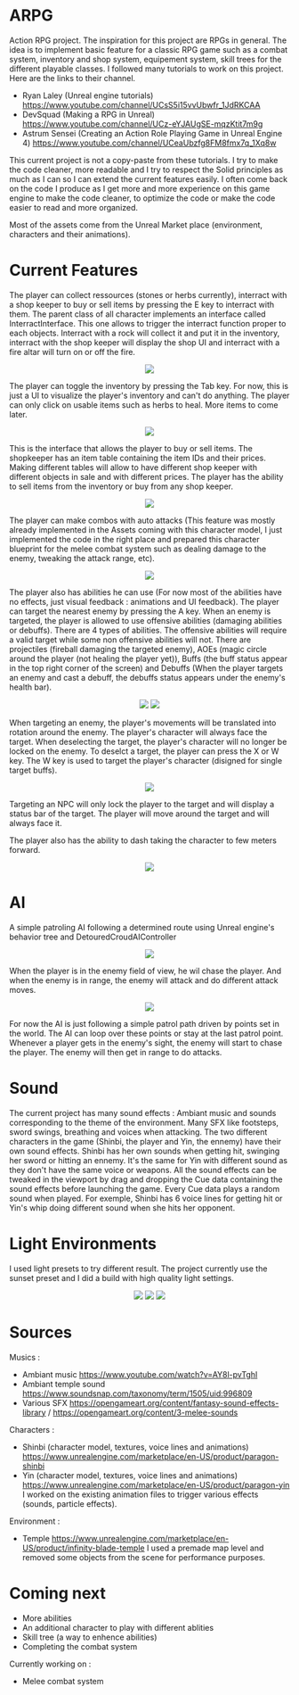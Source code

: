 # ARPG
 Action RPG project. The inspiration for this project are RPGs in general. The idea is to implement basic feature for a classic RPG game such as a combat system, inventory and shop system, equipement system, skill trees for the different playable classes.
I followed many tutorials to work on this project. Here are the links to their channel.

- Ryan Laley (Unreal engine tutorials) https://www.youtube.com/channel/UCsS5i15vvUbwfr_1JdRKCAA
- DevSquad (Making a RPG in Unreal) https://www.youtube.com/channel/UCz-eYJAUgSE-mqzKtit7m9g
- Astrum Sensei (Creating an Action Role Playing Game in Unreal Engine 4) https://www.youtube.com/channel/UCeaUbzfg8FM8fmx7q_1Xq8w

This current project is not a copy-paste from these tutorials. I try to make the code cleaner, more readable and I try to respect the Solid principles as much as I can so I can extend the current features easily. I often come back on the code I produce as I get more and more experience on this game engine to make the code cleaner, to optimize the code or make the code easier to read and more organized.

Most of the assets come from the Unreal Market place (environment, characters and their animations).


# Current Features


 The player can collect ressources (stones or herbs currently), interract with a shop keeper to buy or sell items by pressing the E key to interract with them. The parent class of all character implements an interface called InterractInterface. This one allows to trigger the interract function proper to each objects. Interract with a rock will collect it and put it in the inventory, interract with the shop keeper will display the shop UI and interract with a fire altar will turn on or off the fire.
<p align="center">
  <img src="UE4%20Logs/1.PNG">
</p>


The player can toggle the inventory by pressing the Tab key. For now, this is just a UI to visualize the player's inventory and can't do anything. The player can only click on usable items such as herbs to heal. More items to come later.
<p align="center">
  <img src="UE4%20Logs/2.PNG">
</p>


This is the interface that allows the player to buy or sell items. The shopkeeper has an item table containing the item IDs and their prices. Making different tables will allow to have different shop keeper with different objects in sale and with different prices. The player has the ability to sell items from the inventory or buy from any shop keeper.
<p align="center">
  <img src="UE4%20Logs/3.PNG">
</p>


The player can make combos with auto attacks (This feature was mostly already implemented in the Assets coming with this character model, I just implemented the code in the right place and prepared this character blueprint for the melee combat system such as dealing damage to the enemy, tweaking the attack range, etc).
<p align="center">
  <img src="UE4%20Logs/ComboSystem.gif">
</p>

The player also has abilities he can use (For now most of the abilities have no effects, just visual feedback : animations and UI feedback).
The player can target the nearest enemy by pressing the A key. When an enemy is targeted, the player is allowed to use offensive abilities (damaging abilities or debuffs).
There are 4 types of abilities. The offensive abilities will require a valid target while some non offensive abilities will not.
There are projectiles (fireball damaging the targeted enemy), AOEs (magic circle around the player (not healing the player yet)), Buffs (the buff status appear in the top right corner of the screen) and Debuffs (When the player targets an enemy and cast a debuff, the debuffs status appears under the enemy's health bar).
<p align="center">
  <img src="UE4%20Logs/AbilitySystem1.gif">
  <img src="UE4%20Logs/AbilitySystem2.gif">
</p>

When targeting an enemy, the player's movements will be translated into rotation around the enemy. The player's character will always face the target. When deselecting the target, the player's character will no longer be locked on the enemy. To deselct a target, the player can press the X or W key. The W key is used to target the player's character (disigned for single target buffs).
<p align="center">
  <img src="UE4%20Logs/Target lock and player's movement.gif">
</p>

Targeting an NPC will only lock the player to the target and will display a status bar of the target. The player will move around the target and will always face it.

The player also has the ability to dash taking the character to few meters forward.
<p align="center">
  <img src="UE4%20Logs/PlayerDash.gif">
</p>

# AI

 A simple patroling AI following a determined route using Unreal engine's behavior tree and DetouredCroudAIController
<p align="center">
  <img src="UE4%20Logs/AI_Patrol.gif">
</p>

When the player is in the enemy field of view, he wil chase the player. And when the enemy is in range, the enemy will attack and do different attack moves.
<p align="center">
  <img src="UE4%20Logs/Enemy AI Chase and Attack Combo.gif">
</p>

For now the AI is just following a simple patrol path driven by points set in the world. The AI can loop over these points or stay at the last patrol point. Whenever a player gets in the enemy's sight, the enemy will start to chase the player. The enemy will then get in range to do attacks. 

# Sound

 The current project has many sound effects :
Ambiant music and sounds corresponding to the theme of the environment.
Many SFX like footsteps, sword swings, breathing and voices when attacking.
The two different characters in the game (Shinbi, the player and Yin, the ennemy) have their own sound effects. Shinbi has her own sounds when getting hit, swinging her sword or hitting an ennemy. It's the same for Yin with different sound as they don't have the same voice or weapons. All the sound effects can be tweaked in the viewport by drag and dropping the Cue data containing the sound effects before launching the game.
Every Cue data plays a random sound when played. For exemple, Shinbi has 6 voice lines for getting hit or Yin's whip doing different sound when she hits her opponent.

# Light Environments

 I used light presets to try different result. The project currently use the sunset preset and I did a build with high quality light settings.
<p align="center">
  <img src="UE4%20Logs/Light1.PNG">
  <img src="UE4%20Logs/Light2.PNG">
  <img src="UE4%20Logs/Light3.PNG">
</p>

# Sources

 Musics :
- Ambiant music https://www.youtube.com/watch?v=AY8l-pvTghI
- Ambiant temple sound https://www.soundsnap.com/taxonomy/term/1505/uid:996809
- Various SFX https://opengameart.org/content/fantasy-sound-effects-library / https://opengameart.org/content/3-melee-sounds

Characters :
- Shinbi (character model, textures, voice lines and animations) https://www.unrealengine.com/marketplace/en-US/product/paragon-shinbi
- Yin (character model, textures, voice lines and animations) https://www.unrealengine.com/marketplace/en-US/product/paragon-yin
I worked on the existing animation files to trigger various effects (sounds, particle effects).

Environment :
- Temple https://www.unrealengine.com/marketplace/en-US/product/infinity-blade-temple
I used a premade map level and removed some objects from the scene for performance purposes.
# Coming next

- More abilities
- An additional character to play with different ablities
- Skill tree (a way to enhence abilities)
- Completing the combat system

Currently working on :
- Melee combat system 
